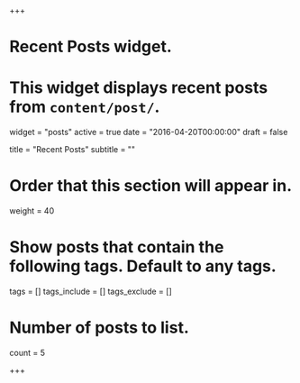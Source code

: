 +++
# Recent Posts widget.
# This widget displays recent posts from `content/post/`.
widget = "posts"
active = true
date = "2016-04-20T00:00:00"
draft = false

title = "Recent Posts"
subtitle = ""

# Order that this section will appear in.
weight = 40

# Show posts that contain the following tags. Default to any tags.
tags = []
tags_include = []
tags_exclude = []

# Number of posts to list.
count = 5

+++

